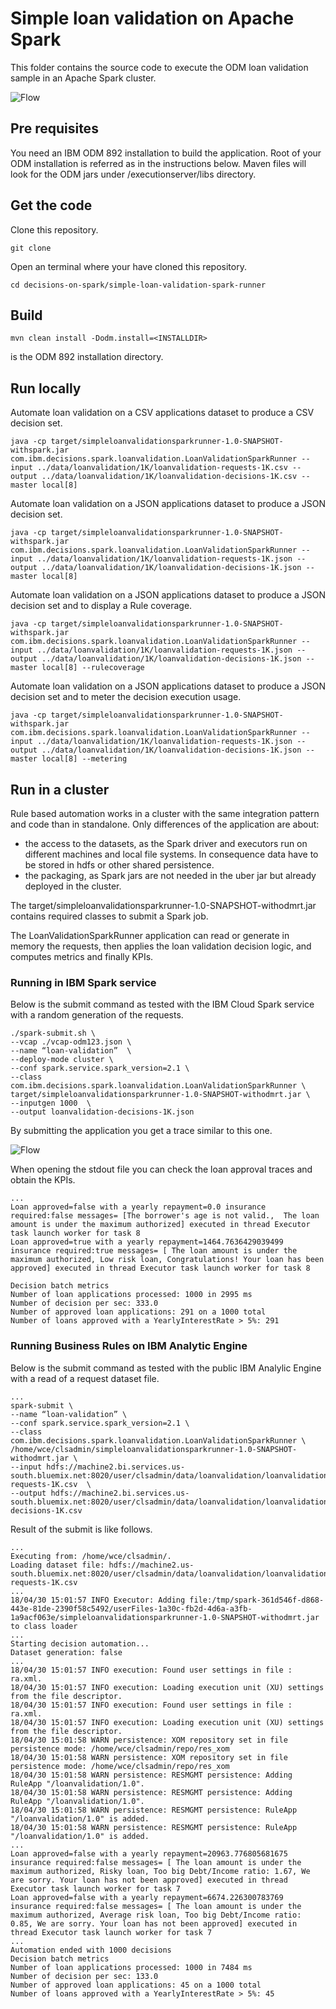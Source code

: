 # Simple loan validation on Apache Spark
This folder contains the source code to execute the ODM loan validation sample in an Apache Spark cluster.

![Flow](docs/images/decision_automation_in_map_reduce.png "Architecture")

## Pre requisites
You need an IBM ODM 892 installation to build the application. Root of your ODM installation is referred as <INSTALLDIR> in the instructions below. Maven files will look for the ODM jars under <INSTALLDIR>/executionserver/libs directory.

## Get the code
Clone this repository.
```console
git clone
```
Open an terminal where your have cloned this repository.
```console
cd decisions-on-spark/simple-loan-validation-spark-runner
```
## Build
```console
mvn clean install -Dodm.install=<INSTALLDIR>
```
<INSTALLDIR> is the ODM 892 installation directory.

## Run locally


Automate loan validation on a CSV applications dataset to produce a CSV decision set.
```console
java -cp target/simpleloanvalidationsparkrunner-1.0-SNAPSHOT-withspark.jar com.ibm.decisions.spark.loanvalidation.LoanValidationSparkRunner --input ../data/loanvalidation/1K/loanvalidation-requests-1K.csv --output ../data/loanvalidation/1K/loanvalidation-decisions-1K.csv --master local[8]
```

Automate loan validation on a JSON applications dataset to produce a JSON decision set.
```console
java -cp target/simpleloanvalidationsparkrunner-1.0-SNAPSHOT-withspark.jar com.ibm.decisions.spark.loanvalidation.LoanValidationSparkRunner --input ../data/loanvalidation/1K/loanvalidation-requests-1K.json --output ../data/loanvalidation/1K/loanvalidation-decisions-1K.json --master local[8]
```

Automate loan validation on a JSON applications dataset to produce a JSON decision set and to display a Rule coverage.
```console
java -cp target/simpleloanvalidationsparkrunner-1.0-SNAPSHOT-withspark.jar com.ibm.decisions.spark.loanvalidation.LoanValidationSparkRunner --input ../data/loanvalidation/1K/loanvalidation-requests-1K.json --output ../data/loanvalidation/1K/loanvalidation-decisions-1K.json --master local[8] --rulecoverage
```

Automate loan validation on a JSON applications dataset to produce a JSON decision set and to meter the decision execution usage.
```console
java -cp target/simpleloanvalidationsparkrunner-1.0-SNAPSHOT-withspark.jar com.ibm.decisions.spark.loanvalidation.LoanValidationSparkRunner --input ../data/loanvalidation/1K/loanvalidation-requests-1K.json --output ../data/loanvalidation/1K/loanvalidation-decisions-1K.json --master local[8] --metering
```
## Run in a cluster
Rule based automation works in a cluster with the same integration pattern and code than in standalone.
Only differences of the application are about:
- the access to the datasets, as the Spark driver and executors run on different machines and local file systems. In consequence data have to be stored in hdfs or other shared persistence.
- the packaging, as Spark jars are not needed in the uber jar but already deployed in the cluster.

The target/simpleloanvalidationsparkrunner-1.0-SNAPSHOT-withodmrt.jar contains required classes to submit a Spark job.

The LoanValidationSparkRunner application can read or generate in memory the requests, then applies the loan validation decision logic, and computes metrics and finally KPIs.

### Running in IBM Spark service
Below is the submit command as tested with the IBM Cloud Spark service with a random generation of the requests.
```console
./spark-submit.sh \
--vcap ./vcap-odm123.json \
--name “loan-validation”  \
--deploy-mode cluster \
--conf spark.service.spark_version=2.1 \
--class com.ibm.decisions.spark.loanvalidation.LoanValidationSparkRunner \
target/simpleloanvalidationsparkrunner-1.0-SNAPSHOT-withodmrt.jar \
--inputgen 1000  \
--output loanvalidation-decisions-1K.json
```
By submitting the application you get a trace similar to this one.

![Flow](docs/images/submit-trace.png "submit trace")

When opening the stdout file you can check the loan approval traces and obtain the KPIs.

```console
...
Loan approved=false with a yearly repayment=0.0 insurance required:false messages= [The borrower's age is not valid.,  The loan amount is under the maximum authorized] executed in thread Executor task launch worker for task 8
Loan approved=true with a yearly repayment=1464.7636429039499 insurance required:true messages= [ The loan amount is under the maximum authorized, Low risk loan, Congratulations! Your loan has been approved] executed in thread Executor task launch worker for task 8

Decision batch metrics
Number of loan applications processed: 1000 in 2995 ms
Number of decision per sec: 333.0
Number of approved loan applications: 291 on a 1000 total
Number of loans approved with a YearlyInterestRate > 5%: 291
```
### Running Business Rules on IBM Analytic Engine
Below is the submit command as tested with the public IBM Analylic Engine with a read of a request dataset file.

```console
...
spark-submit \
--name “loan-validation” \
--conf spark.service.spark_version=2.1 \
--class com.ibm.decisions.spark.loanvalidation.LoanValidationSparkRunner \
/home/wce/clsadmin/simpleloanvalidationsparkrunner-1.0-SNAPSHOT-withodmrt.jar \
--input hdfs://machine2.bi.services.us-south.bluemix.net:8020/user/clsadmin/data/loanvalidation/loanvalidation-requests-1K.csv  \
--output hdfs://machine2.bi.services.us-south.bluemix.net:8020/user/clsadmin/data/loanvalidation/loanvalidation-decisions-1K.csv
```
Result of the submit is like follows.
```console
...
Executing from: /home/wce/clsadmin/.
Loading dataset file: hdfs://machine2.us-south.bluemix.net:8020/user/clsadmin/data/loanvalidation/loanvalidation-requests-1K.csv
...
18/04/30 15:01:57 INFO Executor: Adding file:/tmp/spark-361d546f-d868-443e-81de-2390f58c5492/userFiles-1a30c-fb2d-4d6a-a3fb-1a9acf063e/simpleloanvalidationsparkrunner-1.0-SNAPSHOT-withodmrt.jar to class loader
...
Starting decision automation...
Dataset generation: false
...
18/04/30 15:01:57 INFO execution: Found user settings in file : ra.xml.
18/04/30 15:01:57 INFO execution: Loading execution unit (XU) settings from the file descriptor.
18/04/30 15:01:57 INFO execution: Found user settings in file : ra.xml.
18/04/30 15:01:57 INFO execution: Loading execution unit (XU) settings from the file descriptor.
18/04/30 15:01:58 WARN persistence: XOM repository set in file persistence mode: /home/wce/clsadmin/repo/res_xom
18/04/30 15:01:58 WARN persistence: XOM repository set in file persistence mode: /home/wce/clsadmin/repo/res_xom
18/04/30 15:01:58 WARN persistence: RESMGMT persistence: Adding RuleApp "/loanvalidation/1.0".
18/04/30 15:01:58 WARN persistence: RESMGMT persistence: Adding RuleApp "/loanvalidation/1.0".
18/04/30 15:01:58 WARN persistence: RESMGMT persistence: RuleApp "/loanvalidation/1.0" is added.
18/04/30 15:01:58 WARN persistence: RESMGMT persistence: RuleApp "/loanvalidation/1.0" is added.
...
Loan approved=false with a yearly repayment=20963.776805681675 insurance required:false messages= [ The loan amount is under the maximum authorized, Risky loan, Too big Debt/Income ratio: 1.67, We are sorry. Your loan has not been approved] executed in thread Executor task launch worker for task 7
Loan approved=false with a yearly repayment=6674.226300783769 insurance required:false messages= [ The loan amount is under the maximum authorized, Average risk loan, Too big Debt/Income ratio: 0.85, We are sorry. Your loan has not been approved] executed in thread Executor task launch worker for task 7
...
Automation ended with 1000 decisions
Decision batch metrics
Number of loan applications processed: 1000 in 7484 ms
Number of decision per sec: 133.0
Number of approved loan applications: 45 on a 1000 total
Number of loans approved with a YearlyInterestRate > 5%: 45
```
